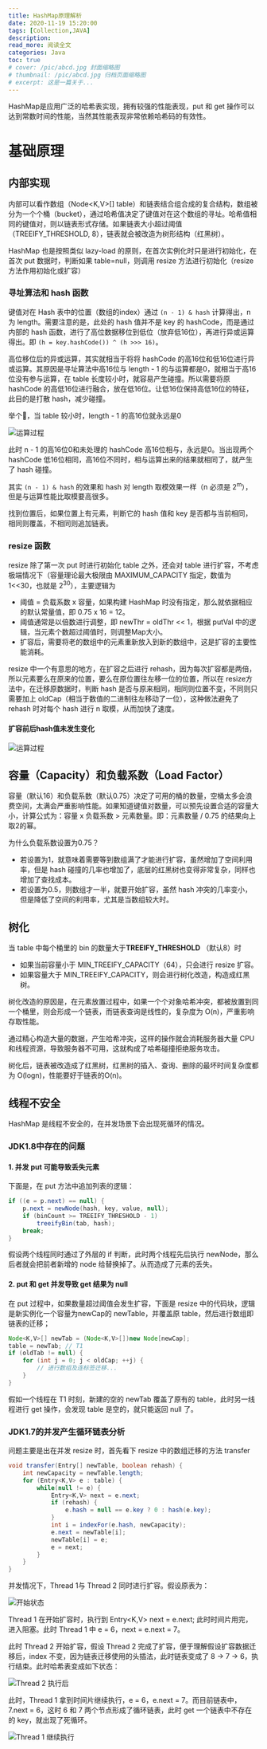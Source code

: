 ```yaml
---
title: HashMap原理解析
date: 2020-11-19 15:20:00
tags: [Collection,JAVA]
description: 
read_more: 阅读全文
categories: Java
toc: true
# cover: /pic/abcd.jpg 封面缩略图
# thumbnail: /pic/abcd.jpg 归档页面缩略图
# excerpt: 这是一篇关于...
---
```



HashMap是应用广泛的哈希表实现，拥有较强的性能表现，put 和 get 操作可以达到常数时间的性能，当然其性能表现非常依赖哈希码的有效性。

<!-- more -->

# 基础原理

## 内部实现

内部可以看作数组（Node<K,V>[] table）和链表结合组合成的复合结构，数组被分为一个个桶（bucket），通过哈希值决定了键值对在这个数组的寻址。哈希值相同的键值对，则以链表形式存储。如果链表大小超过阈值（TREEIFY_THRESHOLD, 8），链表就会被改造为树形结构（红黑树）。

HashMap 也是按照类似 lazy-load 的原则，在首次实例化时只是进行初始化，在首次 put 数据时，判断如果 table=null，则调用 resize 方法进行初始化（resize 方法作用初始化或扩容）

### 寻址算法和 hash 函数

键值对在 Hash 表中的位置（数组的index）通过 ``(n - 1) & hash`` 计算得出，n 为 length。需要注意的是，此处的 hash 值并不是 key 的 hashCode，而是通过内部的 hash 函数，进行了高位数据移位到低位（放弃低16位），再进行异或运算得出。即 ``(h = key.hashCode()) ^ (h >>> 16)``。

高位移位后的异或运算，其实就相当于将将 hashCode 的高16位和低16位进行异或运算。其原因是寻址算法中高16位与 length - 1 的与运算都是0，就相当于高16位没有参与运算，在 table 长度较小时，就容易产生碰撞。所以需要将原 hashCode 的高低16位进行融合，放在低16位。让低16位保持高低16位的特征，此目的是打散 hash，减少碰撞。

举个🌰，当 table 较小时，length - 1 的高16位就永远是0

![运算过程](image-20201119160550156.png)


此时 n - 1 的高16位0和未处理的 hashCode 高16位相与，永远是0。当出现两个 hashCode 低16位相同，高16位不同时，相与运算出来的结果就相同了，就产生了 hash 碰撞。

其实 ``(n - 1) & hash`` 的效果和 hash 对 length 取模效果一样（n 必须是 2<sup>m</sup>），但是与运算性能比取模要高很多。

找到位置后，如果位置上有元素，判断它的 hash 值和 key 是否都与当前相同，相同则覆盖，不相同则追加链表。



### resize 函数

resize 除了第一次 put 时进行初始化 table 之外，还会对 table 进行扩容，不考虑极端情况下（容量理论最大极限由 MAXIMUM_CAPACITY 指定，数值为 1<<30，也就是 2<sup>30</sup>），主要逻辑为

+ 阈值 = 负载系数 x 容量，如果构建 HashMap 时没有指定，那么就依据相应的默认常量值，即 0.75 x 16 = 12。
+ 阈值通常是以倍数进行调整，即 newThr = oldThr  <<  1，根据 putVal 中的逻辑，当元素个数超过阈值时，则调整Map大小。
+ 扩容后，需要将老的数组中的元素重新放入到新的数组中，这是扩容的主要性能消耗。

resize 中一个有意思的地方，在扩容之后进行 rehash，因为每次扩容都是两倍，所以元素要么在原来的位置，要么在原位置往左移一位的位置，所以在 resize方法中，在迁移原数据时，判断 hash 是否与原来相同，相同则位置不变，不同则只需要加上 oldCap（相当于数值的二进制往左移动了一位），这种做法避免了 rehash 时对每个 hash 进行 n 取模，从而加快了速度。

#### 扩容前后hash值未发生变化

![运算过程](image-20201119161908634.png)



## 容量（Capacity）和负载系数（Load Factor）

容量（默认16）和负载系数（默认0.75）决定了可用的桶的数量，空桶太多会浪费空间，太满会严重影响性能。如果知道键值对数量，可以预先设置合适的容量大小，计算公式为：容量 x 负载系数 > 元素数量。即：元素数量 / 0.75 的结果向上取2的幂。

为什么负载系数设置为0.75？

+ 若设置为1，就意味着需要等到数组满了才能进行扩容，虽然增加了空间利用率，但是 hash 碰撞的几率也增加了，底层的红黑树也变得非常复杂，同样也增加了查找成本。
+ 若设置为0.5，则数组才一半，就要开始扩容，虽然 hash 冲突的几率变小，但是降低了空间的利用率，尤其是当数组较大时。




## 树化

当 table 中每个桶里的 bin 的数量大于**TREEIFY_THRESHOLD** （默认8）时

+ 如果当前容量小于 MIN_TREEIFY_CAPACITY（64），只会进行 resize 扩容。
+ 如果容量大于 MIN_TREEIFY_CAPACITY，则会进行树化改造，构造成红黑树。

树化改造的原因是，在元素放置过程中，如果一个个对象哈希冲突，都被放置到同一个桶里，则会形成一个链表，而链表查询是线性的，复杂度为 O(n)，严重影响存取性能。

通过精心构造大量的数据，产生哈希冲突，这样的操作就会消耗服务器大量 CPU 和线程资源，导致服务器不可用，这就构成了哈希碰撞拒绝服务攻击。

树化后，链表被改造成了红黑树，红黑树的插入、查询、删除的最坏时间复杂度都为 O(logn)，性能要好于链表的O(n)。




## 线程不安全

HashMap 是线程不安全的，在并发场景下会出现死循环的情况。

### JDK1.8中存在的问题

#### 1. 并发 put 可能导致丢失元素

下面是，在 put 方法中追加列表的逻辑：

```java
if ((e = p.next) == null) { 
    p.next = newNode(hash, key, value, null);
    if (binCount >= TREEIFY_THRESHOLD - 1) 
        treeifyBin(tab, hash);
    break;
}
```

假设两个线程同时通过了外层的 if 判断，此时两个线程先后执行 newNode，那么后者就会把前者新增的 node 给替换掉了。从而造成了元素的丢失。

#### 2. put 和 get 并发导致 get 结果为 null

在 put 过程中，如果数量超过阈值会发生扩容，下面是 resize 中的代码块，逻辑是新实例化一个容量为newCap的 newTable，并覆盖原 table，然后进行数组即链表的迁移；

```java
Node<K,V>[] newTab = (Node<K,V>[])new Node[newCap];
table = newTab; // T1
if (oldTab != null) {
    for (int j = 0; j < oldCap; ++j) {
        // 进行数组及连标签迁移...
    }
}
```

假如一个线程在 T1 时刻，新建的空的 newTab 覆盖了原有的 table，此时另一线程进行 get 操作，会发现 table 是空的，就只能返回 null 了。

### JDK1.7的并发产生循环链表分析

问题主要是出在并发 resize 时，首先看下 resize 中的数组迁移的方法 transfer

```java
void transfer(Entry[] newTable, boolean rehash) {  
    int newCapacity = newTable.length;  
    for (Entry<K,V> e : table) {  
        while(null != e) {  
            Entry<K,V> next = e.next;           
            if (rehash) {  
                e.hash = null == e.key ? 0 : hash(e.key);  
            }  
            int i = indexFor(e.hash, newCapacity);   
            e.next = newTable[i];  
            newTable[i] = e;  
            e = next;  
        } 
    }  
}  
```

并发情况下，Thread 1与 Thread 2 同时进行扩容。假设原表为：

![开始状态](Snipaste_2020-11-19_16-36-01.png)


Thread 1 在开始扩容时，执行到 Entry<K,V> next = e.next;  此时时间片用完，进入阻塞。此时 Thread 1 中 e = 6，next = e.next = 7。

此时 Thread 2 开始扩容，假设 Thread 2 完成了扩容，便于理解假设扩容数据迁移后，index 不变，因为链表迁移使用的头插法，此时链表变成了 8 -> 7 -> 6，执行结束。此时哈希表变成如下状态：

![Thread 2 执行后](Snipaste_2020-11-19_16-31-39.png)

此时，Thread 1 拿到时间片继续执行，e = 6，e.next = 7。而目前链表中，7.next = 6，这时 6 和 7 两个节点形成了循环链表，此时 get 一个链表中不存在的 key，就出现了死循环。

![Thread 1 继续执行](Snipaste_2020-11-19_16-32-06.png)

